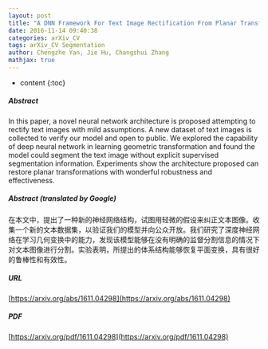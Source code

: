 ```yaml
---
layout: post
title: "A DNN Framework For Text Image Rectification From Planar Transformations"
date: 2016-11-14 09:40:38
categories: arXiv_CV
tags: arXiv_CV Segmentation
author: Chengzhe Yan, Jie Hu, Changshui Zhang
mathjax: true
---
```


* content
{:toc}

##### Abstract
In this paper, a novel neural network architecture is proposed attempting to rectify text images with mild assumptions. A new dataset of text images is collected to verify our model and open to public. We explored the capability of deep neural network in learning geometric transformation and found the model could segment the text image without explicit supervised segmentation information. Experiments show the architecture proposed can restore planar transformations with wonderful robustness and effectiveness.

##### Abstract (translated by Google)
在本文中，提出了一种新的神经网络结构，试图用轻微的假设来纠正文本图像。收集一个新的文本数据集，以验证我们的模型并向公众开放。我们研究了深度神经网络在学习几何变换中的能力，发现该模型能够在没有明确的监督分割信息的情况下对文本图像进行分割。实验表明，所提出的体系结构能够恢复平面变换，具有很好的鲁棒性和有效性。

##### URL
[https://arxiv.org/abs/1611.04298](https://arxiv.org/abs/1611.04298)

##### PDF
[https://arxiv.org/pdf/1611.04298](https://arxiv.org/pdf/1611.04298)

